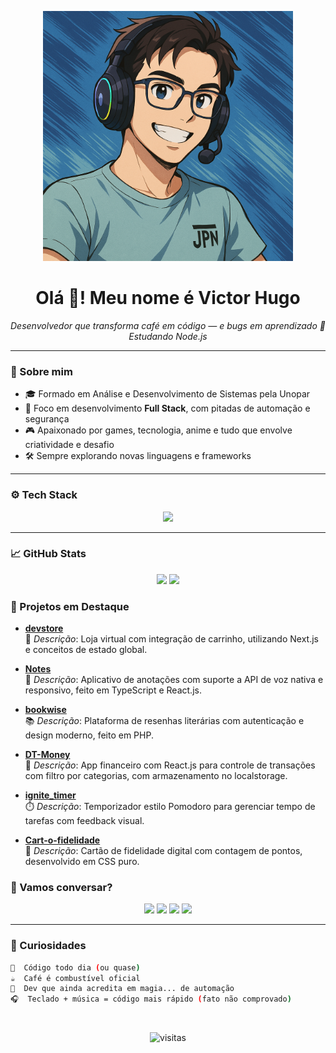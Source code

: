 <p align="center">
  <img src="https://github.com/viitones/assets/blob/134b277c75df72adf194e59be9366dd1804684bf/viitones1x1.png" alt="Anime Style Banner" width="400"/>
</p>


<h1 align="center">Olá 👋! Meu nome é Victor Hugo</h1>

<p align="center">
  <em>Desenvolvedor que transforma café em código — e bugs em aprendizado 🚀</em>
  <br/>
  <em>Estudando Node.js</em>
</p>


---

### 🧠 Sobre mim

- 🎓 Formado em Análise e Desenvolvimento de Sistemas pela Unopar  
- 🧩 Foco em desenvolvimento **Full Stack**, com pitadas de automação e segurança  
- 🎮 Apaixonado por games, tecnologia, anime e tudo que envolve criatividade e desafio  
- 🛠️ Sempre explorando novas linguagens e frameworks

---

### ⚙️ Tech Stack

<div align="center">
  <img src="https://skillicons.dev/icons?i=ts,js,nodejs,react,next,express,python,postgres,prisma,docker,git,aws,linux&theme=dark" />
</div>

---

### 📈 GitHub Stats

<div align="center">
  <img src="https://github-readme-stats.vercel.app/api?username=viitones&show_icons=true&theme=tokyonight" />
  <img src="https://github-readme-stats.vercel.app/api/top-langs/?username=viitones&layout=compact&theme=tokyonight" />
</div>


  ### 🚀 Projetos em Destaque

- **[devstore](https://github.com/viitones/devstore)**  
  🛒 _Descrição_: Loja virtual com integração de carrinho, utilizando Next.js e conceitos de estado global.
  
- **[Notes](https://github.com/viitones/Notes)**  
  📝 _Descrição_: Aplicativo de anotações com suporte a API de voz nativa e responsivo, feito em TypeScript e React.js.

- **[bookwise](https://github.com/viitones/bookwise)**  
  📚 _Descrição_: Plataforma de resenhas literárias com autenticação e design moderno, feito em PHP.

- **[DT-Money](https://github.com/viitones/DT-Money)**  
  💸 _Descrição_: App financeiro com React.js para controle de transações com filtro por categorias, com armazenamento no localstorage.

- **[ignite_timer](https://github.com/viitones/ignite_timer)**  
  ⏱️ _Descrição_: Temporizador estilo Pomodoro para gerenciar tempo de tarefas com feedback visual.

- **[Cart-o-fidelidade](https://github.com/viitones/Cart-o-fidelidade)**  
  🎁 _Descrição_: Cartão de fidelidade digital com contagem de pontos, desenvolvido em CSS puro.


### 💬 Vamos conversar?

<div align="center">
  <a href="https://www.linkedin.com/in/victor-hugo-s-martins-ti/" target="_blank"><img src="https://img.shields.io/badge/LinkedIn-0077B5?style=for-the-badge&logo=linkedin&logoColor=white" target="_blank"></a>
  <a href="mailto:vitonesmartins@email.com"><img src="https://img.shields.io/badge/Gmail-D14836?style=for-the-badge&logo=gmail&logoColor=white"/></a>
  <a href="https://wa.me/5561991967710" target="_blank"><img src="https://img.shields.io/badge/WhatsApp-25D366?style=for-the-badge&logo=whatsapp&logoColor=white" target="_blank"></a>
  <a href="https://victordev.tech/" target="_blank"><img src="https://img.shields.io/badge/portfolio-0A0A0A?style=for-the-badge&logo=devdotto&logoColor=white" target="_blank"></a>

</div>


---

### 🧩 Curiosidades

```bash
📅  Código todo dia (ou quase)
☕  Café é combustível oficial
🧙  Dev que ainda acredita em magia... de automação
🎧  Teclado + música = código mais rápido (fato não comprovado)
```
<br/>

<p align="center"> <img src="https://komarev.com/ghpvc/?username=viitones&color=blue&style=flat-square" alt="visitas" /> </p>
